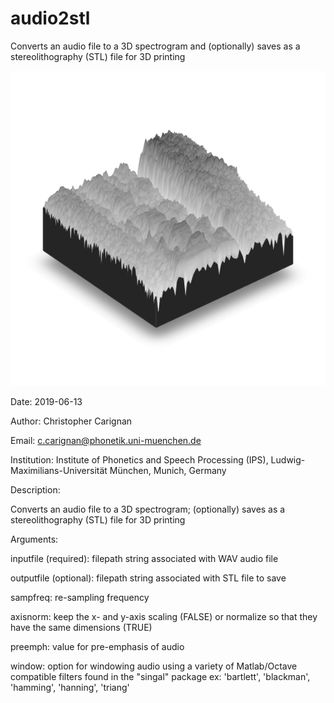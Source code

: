 # audio2stl
Converts an audio file to a 3D spectrogram and (optionally) saves as a stereolithography (STL) file for 3D printing

![example](https://github.com/ChristopherCarignan/audio2stl/blob/master/spec3d.png)


Date: 2019-06-13

Author: Christopher Carignan

Email: c.carignan@phonetik.uni-muenchen.de

Institution: Institute of Phonetics and Speech Processing (IPS), Ludwig-Maximilians-Universität München, Munich, Germany

Description:

  Converts an audio file to a 3D spectrogram; (optionally) saves as a stereolithography (STL) file for 3D printing

Arguments:

  inputfile (required): filepath string associated with WAV audio file

  outputfile (optional): filepath string associated with STL file to save

  sampfreq: re-sampling frequency

  axisnorm: keep the x- and y-axis scaling (FALSE) or normalize so that they have the same dimensions (TRUE)

  preemph: value for pre-emphasis of audio

  window: option for windowing audio using a variety of Matlab/Octave compatible filters found in the "singal" package
    ex: 'bartlett', 'blackman', 'hamming', 'hanning', 'triang'
